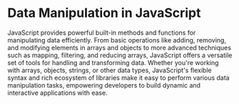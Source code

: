 # Data Manipulation in JavaScript

JavaScript provides powerful built-in methods and functions for manipulating data efficiently. From basic operations like adding, removing, and modifying elements in arrays and objects to more advanced techniques such as mapping, filtering, and reducing arrays, JavaScript offers a versatile set of tools for handling and transforming data. Whether you're working with arrays, objects, strings, or other data types, JavaScript's flexible syntax and rich ecosystem of libraries make it easy to perform various data manipulation tasks, empowering developers to build dynamic and interactive applications with ease.
